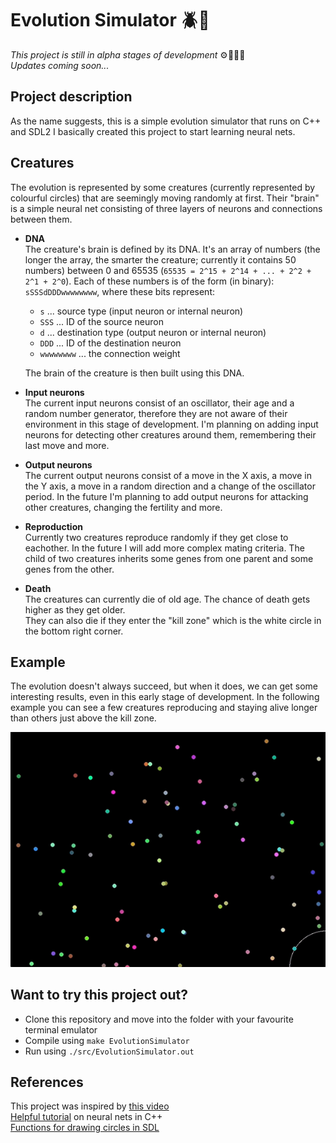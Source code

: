 # Evolution Simulator 🪲🧬

*This project is still in alpha stages of development* ⚙️📝🧑‍💻 \
*Updates coming soon...*

## Project description
As the name suggests, this is a simple evolution simulator that runs on C++ and SDL2 I basically created this project to start learning neural nets.

## Creatures
The evolution is represented by some creatures (currently represented by colourful circles) that are seemingly moving randomly at first. Their "brain" is a simple neural net consisting of three layers of neurons and connections between them.

- **DNA** \
 The creature's brain is defined by its DNA. It's an array of numbers (the longer the array, the smarter the creature; currently it contains 50 numbers) between 0 and 65535 (`65535 = 2^15 + 2^14 + ... + 2^2 + 2^1 + 2^0`). Each of these numbers is of the form (in binary): `sSSSdDDDwwwwwwww`, where these bits represent:
   - `s` ... source type (input neuron or internal neuron)
   - `SSS` ... ID of the source neuron
   - `d` ... destination type (output neuron or internal neuron)
   - `DDD` ... ID of the destination neuron
   - `wwwwwwww` ... the connection weight
  
    The brain of the creature is then built using this DNA.

- **Input neurons** \
 The current input neurons consist of an oscillator, their age and a random number generator, therefore they are not aware of their environment in this stage of development. I'm planning on adding input neurons for detecting other creatures around them, remembering their last move and more.

 - **Output neurons** \
The current output neurons consist of a move in the X axis, a move in the Y axis, a move in a random direction and a change of the oscillator period. In the future I'm planning to add output neurons for attacking other creatures, changing the fertility and more.

- **Reproduction**\
Currently two creatures reproduce randomly if they get close to eachother. In the future I will add more complex mating criteria. The child of two creatures inherits some genes from one parent and some genes from the other.

- **Death**\
The creatures can currently die of old age. The chance of death gets higher as they get older. \
They can also die if they enter the "kill zone" which is the white circle in the bottom right corner.

## Example
The evolution doesn't always succeed, but when it does, we can get some interesting results, even in this early stage of development. In the following example you can see a few creatures reproducing and staying alive longer than others just above the kill zone.

![Evolution example](media/example.gif)

## Want to try this project out?
- Clone this repository and move into the folder with your favourite terminal emulator
- Compile using `make EvolutionSimulator`
- Run using `./src/EvolutionSimulator.out`

## References
This project was inspired by [this video](https://www.youtube.com/watch?v=N3tRFayqVtk&list=WL&index=20)\
[Helpful tutorial](https://www.youtube.com/watch?v=sK9AbJ4P8ao) on neural nets in C++\
[Functions for drawing circles in SDL](https://gist.github.com/Gumichan01/332c26f6197a432db91cc4327fcabb1c)